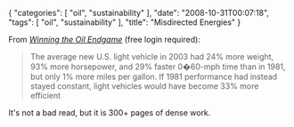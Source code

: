 {
    "categories": [
        "oil", 
        "sustainability"
    ], 
    "date": "2008-10-31T00:07:18", 
    "tags": [
        "oil", 
        "sustainability"
    ], 
    "title": "Misdirected Energies"
}

From <a href="http://www.rmi.org/images/PDFs/WTOE/WTOE.pdf" taarget="_blank"><i>Winning the Oil Endgame</i></a> (free login required):<blockquote>The average new U.S. light vehicle in 2003 had 24% more weight, 93% more horsepower, and 29% faster 0�60-mph time than in 1981, but only 1% more miles per gallon. If 1981 performance had instead stayed constant, light vehicles would have become 33% more efficient</blockquote>

It's not a bad read, but it is 300+ pages of dense work.<!--break-->
